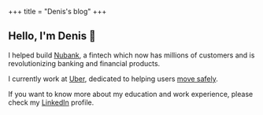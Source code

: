 +++
title = "Denis's blog"
+++

## Hello, I'm Denis 👋

I helped build <a href="https://nubank.com.br/en/" target="_blank" title="Nubank">Nubank</a>, a fintech which now has millions of customers and is revolutionizing banking and financial products.

I currently work at <a href="https://www.uber.com/" target="_blank" title="Uber">Uber</a>, dedicated to helping users <a
                        href="https://www.uber.com/br/en/ride/safety/" title="Uber safety">move safely</a>.

If you want to know more about my education and work experience, please check my <a
                        href="https://www.linkedin.com/in/dnsisidoro" target="_blank" title="LinkedIn">LinkedIn</a> profile.
